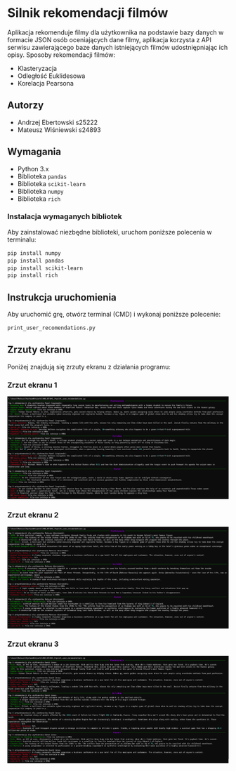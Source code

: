 # Silnik rekomendacji filmów

Aplikacja rekomenduje filmy dla użytkownika na podstawie bazy danych w formacie JSON osób oceniających dane 
filmy, aplikacja korzysta z API serwisu zawierającego baze danych istniejących filmów udostniępniając ich opisy.
Sposoby rekomendacji filmów:
- Klasteryzacja
- Odległość Euklidesowa
- Korelacja Pearsona

## Autorzy

- Andrzej Ebertowski s25222
- Mateusz Wiśniewski s24893

## Wymagania

- Python 3.x
- Biblioteka `pandas`
- Biblioteka `scikit-learn`
- Biblioteka `numpy`
- Biblioteka `rich`

### Instalacja wymaganych bibliotek

Aby zainstalować niezbędne biblioteki, uruchom poniższe polecenia w terminalu:

```bash
pip install numpy
pip install pandas
pip install scikit-learn
pip install rich
```

## Instrukcja uruchomienia
Aby uruchomić grę, otwórz terminal (CMD) i wykonaj poniższe polecenie:
```bash
print_user_recomendations.py
```

## Zrzuty ekranu

Poniżej znajdują się zrzuty ekranu z działania programu:

### Zrzut ekranu 1
![Zrzut ekranu 1](Screenshots/PC.png)

### Zrzut ekranu 2
![Zrzut ekranu 2](Screenshots/MW.png)

### Zrzut ekranu 3
![Zrzut ekranu 3](Screenshots/DJ.png)

